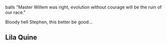 balls 
"Master Willem was right, evolution without courage will be the ruin of our race."

Bloody hell Stephen, this better be good...

## Lila Quine
